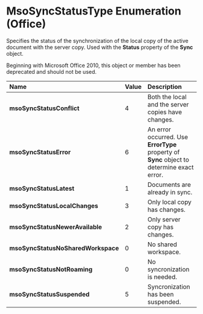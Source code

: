 
# MsoSyncStatusType Enumeration (Office)

Specifies the status of the synchronization of the local copy of the active document with the server copy. Used with the  **Status** property of the **Sync** object.

Beginning with Microsoft Office 2010, this object or member has been deprecated and should not be used.


|**Name**|**Value**|**Description**|
|:-----|:-----|:-----|
| **msoSyncStatusConflict**|4|Both the local and the server copies have changes.|
| **msoSyncStatusError**|6|An error occurred. Use  **ErrorType** property of **Sync** object to determine exact error.|
| **msoSyncStatusLatest**|1|Documents are already in sync.|
| **msoSyncStatusLocalChanges**|3|Only local copy has changes.|
| **msoSyncStatusNewerAvailable**|2|Only server copy has changes.|
| **msoSyncStatusNoSharedWorkspace**|0|No shared workspace.|
| **msoSyncStatusNotRoaming**|0|No syncronization is needed.|
| **msoSyncStatusSuspended**|5|Syncronization has been suspended.|

